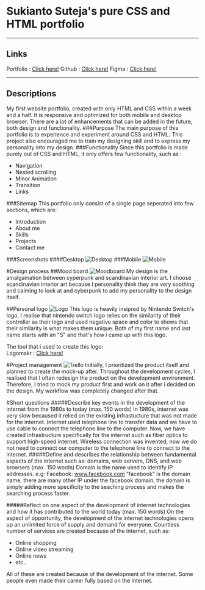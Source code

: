 # Sukianto Suteja's pure CSS and HTML portfolio
---
## Links
Portfolio : [Click here!](https://sukianto-suteja.netlify.com/)
Github : [Click here!](https://github.com/sukibeww/portfolio)
Figma : [Click here!](https://www.figma.com/file/D71KEq05HFiu7evChtWwdkBp/Sukianto-Suteja's-Portfolio?node-id=0%3A1)

---
## Descriptions 
My first website portfolio, created with only HTML and CSS within a week and a half. It is responsive and optimized for both mobile and desktop browser. There are a lot of enhancements that can be added in the future, both design and functionality. 
###Purpose
The main purpose of this portfolio is to experience and experiment around CSS and HTML. This project also encouraged me to train my designing skill and to express my personality into my design. 
###Functionality 
Since this portfolio is made purely out of CSS and HTML, it only offers few functionality, such as : 
* Navigation 
* Nested scrolling 
* Minor Animation
* Transition 
* Links 

###Sitemap
This portfolio only consist of a single page seperated into few sections, which are: 
* Introduction
* About me
* Skills 
* Projects 
* Contact me 

###Screenshots 
####Desktop
![Desktop](/assets/desktop-ver.png "Desktop browser")
###Mobile 
![Mobile](/assets/mobile-ver.png "Mobile browser")

#Design process 
##Mood board 
![Moodboard](/assets/moodboard.png "Moodboard")
My design is the amalgamation between cyperpunk and scandinavian interior art. I choose scandinavian interior art because I personality think they are very soothing and calming to look at and cyberpunk to add my personality to the design itself. 

##Personal logo 
![Logo](sukianto-suteja-portfolio_files/LogoMakr_0AGPcd.png "Logo")
This logo is heavily insipred by Nintendo Switch's logo, I realise that nintendo switch logo relies on the similarity of their controller as their logo and used negative space and color to shows that their similarity is what makes them unique. Both of my first name and last name starts with an "S" and that's how i came up with this logo. 

The tool that i used to create this logo:  
Logomakr : [Click here!](https://logomakr.com/)

#Project management 
![Trello](assets\trello.JPG "Trello-board")
Initially, I prioritized the product itself and planned to create the mock-up after. Throughout the development cycles, I realised that I often redesign the product on the development environment. Therefore, I tried to mock my product first and work on it after i decided on the design. My workflow was completely changed after that. 

#Short questions
#####Describe key events in the development of the internet from the 1980s to today (max. 150 words)
In 1980s, internet was very slow becaused it relied on the existing infrastucture that was not made for the internet. Internet used telephone line to transfer data and we have to use cable to connect the telephone line to the computer. 
Now, we have created infrastructure specifically for the internet such as fiber optics to support high-speed internet. Wireless connection was invented, now we do not need to connect our computer to the telephone line to connect to the internet. 
#####Define and describes the relationship between fundamental aspects of the internet such as: domains, web servers, DNS, and web browsers (max. 150 words)
Domain is the name used to identify IP addresses.
e.g: 
Facebook: www.facebook.com 
"facebook" is the domain name, there are many other IP under the facebook domain, the domain is simply adding more specificity to the seaching process and makes the searching process faster. 

#####Reflect on one aspect of the development of internet technologies and how it has contributed to the world today (max. 150 words)
On the aspect of opportunity, the development of the internet technologies opens up an unlimited force of supply and demand for everyone. Countless number of services are created because of the internet, such as:
* Online shopping 
* Online video streaming
* Online news
* etc.. 

All of these are created because of the development of the internet. Some people even made their career fully based on the internet. 